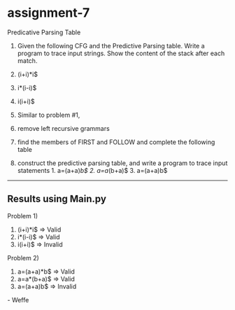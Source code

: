 # assignment-7
Predicative Parsing Table

1. Given the following CFG and the Predictive Parsing table. Write a program to trace input strings. Show the content of the stack after each match.
  1. (i+i)*i$
  2. i*(i-i)$
  3. i(i+i)$

2. Similar to problem #1, 
  1. remove left recursive grammars
  2. find the members of FIRST and FOLLOW and complete the following table
  3. construct the predictive parsing table, and write a program to trace input statements
    1. a=(a+a)*b$
    2. a=a*(b+a)$
    3. a=(a+a)b$
  
  
  ---
  
## Results using Main.py

Problem 1) 
  1. (i+i)*i$ => Valid
  2. i*(i-i)$ => Valid
  3. i(i+i)$ => Invalid
  
Problem 2)
  1. a=(a+a)*b$ => Valid
  2. a=a*(b+a)$ => Valid
  3. a=(a+a)b$ => Invalid
  
\- Weffe
